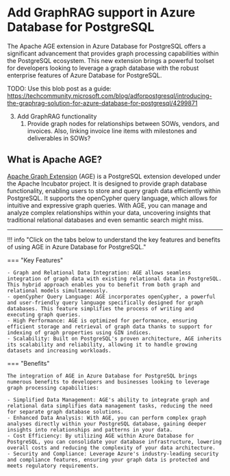 # Add GraphRAG support in Azure Database for PostgreSQL

The Apache AGE extension in Azure Database for PostgreSQL offers a significant advancement that provides graph processing capabilities within the PostgreSQL ecosystem. This new extension brings a powerful toolset for developers looking to leverage a graph database with the robust enterprise features of Azure Database for PostgreSQL.

TODO: Use this blob post as a guide: https://techcommunity.microsoft.com/blog/adforpostgresql/introducing-the-graphrag-solution-for-azure-database-for-postgresql/4299871

3. Add GraphRAG functionality
   1. Provide graph nodes for relationships between SOWs, vendors, and invoices. Also, linking invoice line items with milestones and deliverables in SOWs?

## What is Apache AGE?

[Apache Graph Extension](https://age.apache.org/age-manual/master/index.html) (AGE) is a PostgreSQL extension developed under the Apache Incubator project. It is designed to provide graph database functionality, enabling users to store and query graph data efficiently within PostgreSQL. It supports the openCypher query language, which allows for intuitive and expressive graph queries. With AGE, you can manage and analyze complex relationships within your data, uncovering insights that traditional relational databases and even semantic search might miss.

---

!!! info "Click on the tabs below to understand the key features and benefits of using AGE in Azure Database for PostgreSQL."

=== "Key Features"

    - Graph and Relational Data Integration: AGE allows seamless integration of graph data with existing relational data in PostgreSQL. This hybrid approach enables you to benefit from both graph and relational models simultaneously.
    - openCypher Query Language: AGE incorporates openCypher, a powerful and user-friendly query language specifically designed for graph databases. This feature simplifies the process of writing and executing graph queries.
    - High Performance: AGE is optimized for performance, ensuring efficient storage and retrieval of graph data thanks to support for indexing of graph properties using GIN indices.
    - Scalability: Built on PostgreSQL's proven architecture, AGE inherits its scalability and reliability, allowing it to handle growing datasets and increasing workloads.

=== "Benefits"

    The integration of AGE in Azure Database for PostgreSQL brings numerous benefits to developers and businesses looking to leverage graph processing capabilities:

    - Simplified Data Management: AGE's ability to integrate graph and relational data simplifies data management tasks, reducing the need for separate graph database solutions.
    - Enhanced Data Analysis: With AGE, you can perform complex graph analyses directly within your PostgreSQL database, gaining deeper insights into relationships and patterns in your data.
    - Cost Efficiency: By utilizing AGE within Azure Database for PostgreSQL, you can consolidate your database infrastructure, lowering overall costs and reducing the complexity of your data architecture.
    - Security and Compliance: Leverage Azure's industry-leading security and compliance features, ensuring your graph data is protected and meets regulatory requirements.
